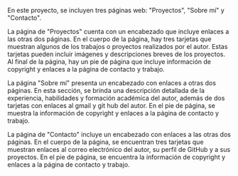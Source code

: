 En este proyecto, se incluyen tres páginas web: "Proyectos", "Sobre mí" y "Contacto".

La página de "Proyectos" cuenta con un encabezado que incluye enlaces a las otras dos páginas. En el cuerpo de la página, hay tres tarjetas que muestran algunos de los trabajos o proyectos realizados por el autor. Estas tarjetas pueden incluir imágenes y descripciones breves de los proyectos. Al final de la página, hay un pie de página que incluye información de copyright y enlaces a la página de contacto y trabajo.


La página "Sobre mí" presenta un encabezado con enlaces a otras dos páginas. En esta sección, se brinda una descripción detallada de la  experiencia, habilidades y formación académica del autor, además de dos tarjetas con enlaces al gmail y git hub del autor. En el pie de página, se muestra la información de copyright y enlaces a la página de contacto y trabajo.

La página de "Contacto" incluye un encabezado con enlaces a las otras dos páginas. En el cuerpo de la página, se encuentran tres tarjetas que muestran enlaces al correo electrónico del autor, su perfil de GitHub y a sus proyectos. En el pie de página, se encuentra la información de copyright y enlaces a la página de contacto y trabajo.
